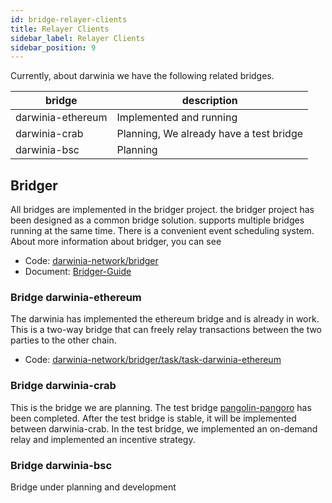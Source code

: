 ```yaml
---
id: bridge-relayer-clients
title: Relayer Clients
sidebar_label: Relayer Clients
sidebar_position: 9
---
```


Currently, about darwinia we have the following related bridges.

| bridge            | description                             |
| ----------------- | --------------------------------------- |
| darwinia-ethereum | Implemented and running                 |
| darwinia-crab     | Planning, We already have a test bridge |
| darwinia-bsc      | Planning                                |

## Bridger
All bridges are implemented in the bridger project. the bridger project has been designed as a common bridge solution. supports multiple bridges running at the same time. There is a convenient event scheduling system.
About more information about bridger, you can see

- Code: [darwinia-network/bridger](https://github.com/darwinia-network/bridger/)
- Document: [Bridger-Guide](https://www.notion.so/itering/Dawinia-Bridge-instance-2abfc9e3bbcf4a0796189fad53d9fab9#d8f494d045e24435847f2b73eda98546)

### Bridge darwinia-ethereum

The darwinia has implemented the ethereum bridge and is already in work. This is a two-way bridge that can freely relay transactions between the two parties to the other chain.

- Code: [darwinia-network/bridger/task/task-darwinia-ethereum](https://www.notion.so/itering/Dawinia-Bridge-instance-2abfc9e3bbcf4a0796189fad53d9fab9#e970bc00ca4547b98337e6a873191a85)

### Bridge darwinia-crab

This is the bridge we are planning. The test bridge [pangolin-pangoro](https://www.notion.so/itering/Dawinia-Bridge-instance-2abfc9e3bbcf4a0796189fad53d9fab9#5ae5f2c856924691a81ae51d1bd64a6e) has been completed.
After the test bridge is stable, it will be implemented between darwinia-crab.
In the test bridge, we implemented an on-demand relay and implemented an incentive strategy.

### Bridge darwinia-bsc

Bridge under planning and development
